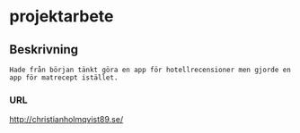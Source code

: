 # projektarbete

## Beskrivning
```
Hade från början tänkt göra en app för hotellrecensioner men gjorde en app för matrecept istället.
```
### URL
http://christianholmqvist89.se/
